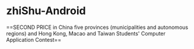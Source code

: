 # zhiShu-Android
==SECOND PRICE in China five provinces (municipalities and autonomous regions) and Hong Kong, Macao and Taiwan Students' Computer Application Contest==
